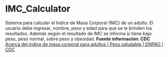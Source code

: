 # IMC_Calculator
Sistema para calcular el Indice de Masa Corporal (IMC) de un adulto. El usuario debe ingresar, nombre, peso y edad para que se le brinden los resultados. Además según el resultado de IMC se informa si tiene bajo peso, peso normal, sobre peso y obesidad.  **Fuente información: CDC** [Acerca del índice de masa corporal para adultos | Peso saludable | DNPAO | CDC](https://www.cdc.gov/healthyweight/spanish/assessing/bmi/adult_bmi/index.html#IMC)
